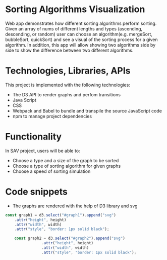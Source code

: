 # Sorting Algorithms Visualization

Web app demonstrates how different sorting algorithms perform sorting.
Given an array of nums of different lengths and types (ascending, descending, or
random) user can choose an algorithm(e.g. mergeSort, bubbleSort, quickSort)
and see a visual of the sorting process for a given algorithm.
In addition, this app will allow showing two algorithms side by side to show the difference between two different algorithms.

# Technologies, Libraries, APIs

This project is implemented with the following technologies:
* The D3 API to render graphs and perfom transitions
* Java Script
* CSS
* Webpack and Babel to bundle and transpile the source JavaScript code
* npm to manage project dependencies

# Functionality

In SAV project, users will be able to:
* Choose a type  and a size of the graph to be sorted
* Choose a type of sorting algorithm for given graphs
* Choose a speed of sorting simulation

# Code snippets

* The graphs are rendered with the help of D3 library and svg

```js
const graph1 = d3.select("#graph1").append("svg")
    .attr("height", height)
    .attr("width", width)
    .attr("style", "border: 1px solid black");

    const graph2 = d3.select("#graph2").append("svg")
                .attr("height", height)
                .attr("width", width)
                .attr("style", "border: 1px solid black");
```